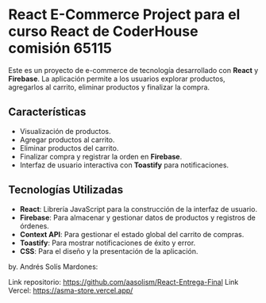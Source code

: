 # React E-Commerce Project para el curso React de CoderHouse comisión 65115

Este es un proyecto de e-commerce de tecnología desarrollado con **React** y **Firebase**. La aplicación permite a los usuarios explorar productos, agregarlos al carrito, eliminar productos y finalizar la compra.

## Características

- Visualización de productos.
- Agregar productos al carrito.
- Eliminar productos del carrito.
- Finalizar compra y registrar la orden en **Firebase**.
- Interfaz de usuario interactiva con **Toastify** para notificaciones.

## Tecnologías Utilizadas

- **React**: Librería JavaScript para la construcción de la interfaz de usuario.
- **Firebase**: Para almacenar y gestionar datos de productos y registros de órdenes.
- **Context API**: Para gestionar el estado global del carrito de compras.
- **Toastify**: Para mostrar notificaciones de éxito y error.
- **CSS**: Para el diseño y la presentación de la aplicación.



by. Andrés Solís Mardones:

Link repositorio: https://github.com/aasolism/React-Entrega-Final
Link Vercel: https://asma-store.vercel.app/
